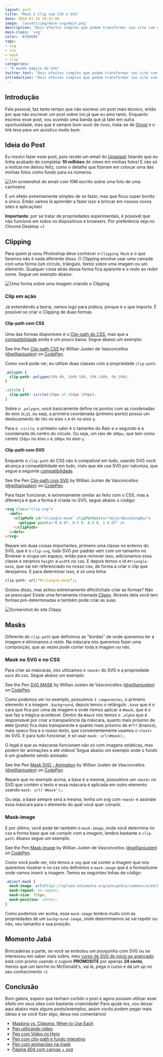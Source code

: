 ```yaml
---
layout: post
title: "Mask e Clip com CSS e SVG"
date: 2018-01-24 19:31:00
image: '/assets/img/mask-svg/main.png'
description: "Dois efeitos simples que podem transformar seu site com estilo."
main-class: 'svg'
color: '#7D669E'
tags:
- svg
- css
- mask
- clip
categories:
- "O mundo mágico do SVG"
twitter_text: "Dois efeitos simples que podem transformar seu site com estilo."
introduction: "Dois efeitos simples que podem transformar seu site com estilo."
---
```


## Introdução

Fala pessoal, faz tanto tempo que não escrevo um post mais técnico, então por que não escrever um post sobre `SVG` já que eu amo tanto. Enquanto escrevo esse post, vou ouvindo uma banda que já falei em outra oportunidade, mas que é sempre bom ouvir de novo, trata-se de [Ghost](https://www.youtube.com/watch?v=neRhGoW3Kbc&list=RDneRhGoW3Kbc&start_radio=1&t=7) e o link leva para um acústico muito bom.

## Ideia do Post

Eu resolvi fazer esse post, pois recebi um email do [Unsplash](https://unsplash.com/@willianjusten) falando que eu tinha acabado de completar **10 milhões** de views em minhas fotos! E não só a notícia me deixou feliz, como o detalhe que fizeram em colocar uma das minhas fotos como fundo para os números.

![Um screenshot do email com 10M escrito sobre uma foto de uma cachoeira](/assets/img/mask-svg/screenshot.png)

É um efeito extremamente simples de se fazer, mas que ficou super bonito e único. Então vamos lá aprender a fazer isso e brincar em nossos novos sites e aplicações!

**Importante:** por se tratar de propriedades experimentais, é possível que não funcione em todos os dispositivos e browsers. Por preferência veja no Chrome Desktop =)

## Clipping

Para quem já usou Photoshop deve conhecer o `Clipping Mask` e o que faremos não é nada diferente disso. O Clipping envolve usar uma camada com uma forma (um círculo, triângulo, texto) sobre uma imagem ou um elemento. Qualquer coisa atrás dessa forma fica aparente e o resto ao redor some. Segue um exemplo abaixo:

![Uma forma sobre uma imagem criando o Clipping](https://getflywheel.com/wp-content/uploads/2016/08/css-svg-clipping-masking-clipping-graphic.jpg)

### Clip em ação

Já entendendo a teoria, vamos logo para prática, porque é o que importa. É possível se criar o Clipping de duas formas.

#### Clip-path com CSS

Uma das formas disponíveis é o [Clip-path do CSS](https://developer.mozilla.org/en-US/docs/Web/CSS/clip-path), mas que a [compatibilidade](https://caniuse.com/#feat=css-clip-path) ainda é um pouco baixa. Segue abaixo um exemplo:

<p data-height="400" data-theme-id="11319" data-slug-hash="bayPyB" data-default-tab="result" data-user="willianjusten" data-embed-version="2" data-pen-title="Clip-path CSS" class="codepen">See the Pen <a href="https://codepen.io/willianjusten/pen/bayPyB/">Clip-path CSS</a> by Willian Justen de Vasconcellos (<a href="https://codepen.io/willianjusten">@willianjusten</a>) on <a href="https://codepen.io">CodePen</a>.</p>
<script src="https://production-assets.codepen.io/assets/embed/ei.js"></script>

Como você pode ver, eu utilizei duas classes com a propriedade `clip-path`:

```css
.polygon {
  clip-path: polygon(50% 0%, 100% 50%, 50% 100%, 0% 50%);
}

.circle {
  clip-path: circle(100px at 150px 100px);
}
```

Sobre o `.polygon`, você basicamente define os pontos com as coodenadas do eixo (x,y), ou seja, a primeira coordenada (primeiro ponto) possui um deslocamento de `50%` no eixo `x` e `0%` no eixo y.

Para o `.circle`, o primeiro valor é o tamanho do Raio e o segundo é a coordenada do centro do círculo. Ou seja, um raio de `100px`, que tem como centro `150px` no eixo `x` e `100px` no eixo `y`.

#### Clip-path com SVG

Enquanto o `clip-path` do CSS não é compatível em tudo, usando SVG você alcança a compatibilidade em tudo, visto que ele usa SVG por natureza, que segue a seguinte [compatibilidade](https://caniuse.com/#feat=svg).

<p data-height="379" data-theme-id="11319" data-slug-hash="vpwodK" data-default-tab="result" data-user="willianjusten" data-embed-version="2" data-pen-title="Clip-path com SVG" class="codepen">See the Pen <a href="https://codepen.io/willianjusten/pen/vpwodK/">Clip-path com SVG</a> by Willian Justen de Vasconcellos (<a href="https://codepen.io/willianjusten">@willianjusten</a>) on <a href="https://codepen.io">CodePen</a>.</p>
<script src="https://production-assets.codepen.io/assets/embed/ei.js"></script>

Para fazer funcionar, é extremamente similar ao feito com o CSS, mas a diferença é que a forma é criada no SVG, segue abaixo o código:

```html
<svg class="clip-svg">
  <defs>
    <clipPath id="triangle-mask" clipPathUnits="objectBoundingBox">
      <polygon points="0 0.87, 0.5 0, 0.5 0, 1 0.87" />
    </clipPath>
  </defs>
</svg>
```

Repare em duas coisas importantes, primeiro uma classe no externo do SVG, que é o `clip-svg`, todo SVG por padrão vem com um tamanho no Browser e ocupa um espaço, então para remover isso, adicionamos essa classe e zeramos `height` e `width` no css. E depois temos o id `#triangle-mask`, que vai ser referenciado no nosso css, de forma a criar o clip que desejamos. E para determinar isso, é só uma linha:

```css
clip-path: url("#triangle-mask");
```

Gostou disso, mas achou extremamente difícil/chato criar as formas? Não se preocupe! Existe uma ferramenta chamada [Clippy](http://bennettfeely.com/clippy/). Através dela você tem formas pré-determinadas e também pode criar as suas.

![Screenshot do site Clippy](/assets/img/mask-svg/clippy.png)

## Masks

Diferente do `clip-path` que definimos as "bordas" de onde queremos ter a imagem e eliminamos o resto. Na máscara nós queremos fazer uma composição, que as vezes pode conter toda a imagem ou não.

### Mask no SVG e no CSS

Para criar as máscaras, nós utilizamos o `<mask>` do SVG e a propriedade `mask` do css. Segue abaixo um exemplo:

<p data-height="493" data-theme-id="11319" data-slug-hash="rpENJY" data-default-tab="result" data-user="willianjusten" data-embed-version="2" data-pen-title="SVG MASK" class="codepen">See the Pen <a href="https://codepen.io/willianjusten/pen/rpENJY/">SVG MASK</a> by Willian Justen de Vasconcellos (<a href="https://codepen.io/willianjusten">@willianjusten</a>) on <a href="https://codepen.io">CodePen</a>.</p>
<script src="https://production-assets.codepen.io/assets/embed/ei.js"></script>

Como podemos ver no exemplo, possuímos `3 componentes`, o primeiro elemento é a imagem `.background`, depois temos o retângulo `.base` que é o cara que fica por cima da imagem e onde iremos aplicar a `#mask`, que é o que faz a mágica acontecer. Dentro da `#mask` nós temos o `.alpha` que é responsável por criar a transparência da máscara, quanto mais próximo de `#000` (preto) fica mais transparente e quanto mais próximo de `#fff` (branco), mais opaco fica e o nosso texto, que convenientemente usamos o `<text>` do SVG. E para tudo funcionar, é só usar `mask: url(#mask);`.

O legal é que as máscaras funcionam não só com imagens estáticas, mas podem ter animações e até vídeos! Segue abaixo um exemplo onde o fundo é um gradiente sendo animado:

<p data-height="300" data-theme-id="11319" data-slug-hash="xpobbm" data-default-tab="result" data-user="willianjusten" data-embed-version="2" data-pen-title="Mask SVG - Animation" class="codepen">See the Pen <a href="https://codepen.io/willianjusten/pen/xpobbm/">Mask SVG - Animation</a> by Willian Justen de Vasconcellos (<a href="https://codepen.io/willianjusten">@willianjusten</a>) on <a href="https://codepen.io">CodePen</a>.</p>
<script src="https://production-assets.codepen.io/assets/embed/ei.js"></script>

Repare que no exemplo acima, a base é a mesma, possuímos um `<mask>` no SVG que contém o texto e essa máscara é aplicada em outro elemento usando `mask: url('#mask');`.

Ou seja, a base sempre será a mesma, tenha um svg com `<mask>` e assinale essa máscara para o elemento do qual você quer compôr.

### Mask-image

E por último, você pode ter também o `mask-image`, onde você determina no css a forma base que vai compôr com a imagem, lembra bastante o `clip-path`. Abaixo segue um exemplo:

<p data-height="509" data-theme-id="11319" data-slug-hash="jYjEXp" data-default-tab="result" data-user="willianjusten" data-embed-version="2" data-pen-title="Mask-Image" class="codepen">See the Pen <a href="https://codepen.io/willianjusten/pen/jYjEXp/">Mask-Image</a> by Willian Justen de Vasconcellos (<a href="https://codepen.io/willianjusten">@willianjusten</a>) on <a href="https://codepen.io">CodePen</a>.</p>
<script src="https://production-assets.codepen.io/assets/embed/ei.js"></script>

Como você pode ver, nós temos a `img` que vai conter a imagem que nós queremos mostrar e no css nós definimos o `mask-image` que é a forma/ícone onde vamos inserir a imagem. Temos as seguintes linhas de código:

```css
.object-mask {
  mask-image: url(https://upload.wikimedia.org/wikipedia/commons/e/ed/Logo_of_Unsplash.svg);
  mask-repeat: no-repeat;
  mask-size: 350px;
  mask-position: center;
}
```

Como podemos ver acima, esse `mask-image` lembra muito com as propriedades de um `background-image`, onde determinamos se vai repetir ou não, seu tamanho e sua posição.

## Momento Jabá

Brincadeiras a parte, se você se embolou um pouquinho com SVG ou se interessou em saber mais sobre, meu [curso de SVG do início ao avançado](https://www.udemy.com/aprendendo-svg-do-inicio-ao-avancado/?couponCode=PROMOSITE) está com promo usando o cupom **PROMOSITE** por apenas **24 conto**, menos que um lanche no McDonald's, vai lá, pega o curso e dá um up no seu conhecimento =)

## Conclusão

Bom galera, espero que tenham curtido o post e agora possam utilizar esse efeito em seus sites com bastante criatividade! Para ajudá-los, vou deixar aqui abaixo mais alguns posts/exemplos, assim vocês podem pegar mais ideias e se você fizer algo, deixa nos comentários!

- [Masking vs. Clipping: When to Use Each](https://css-tricks.com/masking-vs-clipping-use/)
- [Pen utilizando vídeo](https://codepen.io/daviddarnes/pen/vEjMLr)
- [Pen com Vídeo no Hero](https://codepen.io/estevanmaito/pen/RamBKE)
- [Pen com clip-path e fundo interativo](https://codepen.io/mhotovec/pen/WZWxKg)
- [Pen com animações na mask](https://codepen.io/celli/pen/bExxQy)
- [Página 404 com canvas + svg](https://codepen.io/tmrDevelops/pen/aNGKzN)

